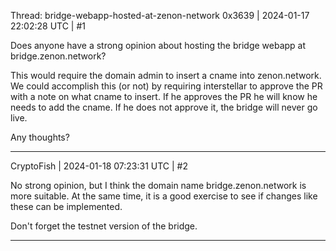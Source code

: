 Thread: bridge-webapp-hosted-at-zenon-network
0x3639 | 2024-01-17 22:02:28 UTC | #1

Does anyone have a strong opinion about hosting the bridge webapp at bridge.zenon.network?

This would require the domain admin to insert a cname into zenon.network.  We could accomplish this (or not) by requiring interstellar to approve the PR with a note on what cname to insert.  If he approves the PR he will know he needs to add the cname.  If he does not approve it, the bridge will never go live.  

Any thoughts?

-------------------------

CryptoFish | 2024-01-18 07:23:31 UTC | #2

No strong opinion, but I think the domain name bridge.zenon.network is more suitable. At the same time, it is a good exercise to see if changes like these can be implemented.

Don't forget the testnet version of the bridge.

-------------------------

